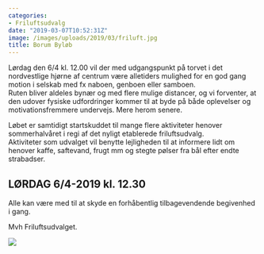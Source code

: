 ```yaml
---
categories:
- Friluftsudvalg
date: "2019-03-07T10:52:31Z"
image: /images/uploads/2019/03/friluft.jpg
title: Borum Byløb
---
```


Lørdag den 6/4 kl. 12.00 vil der med udgangspunkt på torvet i det nordvestlige hjørne af centrum være alletiders mulighed for en god gang motion i selskab med fx naboen, genboen eller samboen.  
Ruten bliver aldeles bynær og med flere mulige distancer, og vi forventer, at den udover fysiske udfordringer kommer til at byde på både oplevelser og motivationsfremmere undervejs. Mere herom senere.

Løbet er samtidigt startskuddet til mange flere aktiviteter henover sommerhalvåret i regi af det nyligt etablerede friluftsudvalg.  
Aktiviteter som udvalget vil benytte lejligheden til at informere lidt om henover kaffe, saftevand, frugt mm og stegte pølser fra bål efter endte strabadser.

## LØRDAG 6/4-2019 kl. 12.30

Alle kan være med til at skyde en forhåbentlig tilbagevendende begivenhed i gang.

Mvh Friluftsudvalget.

![](/images/uploads/2019/03/friluft-2.jpg)